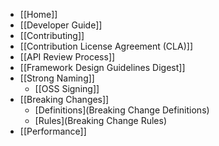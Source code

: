 * [[Home]]
* [[Developer Guide]]
 * [[Contributing]]
 * [[Contribution License Agreement (CLA)]]
 * [[API Review Process]]
 * [[Framework Design Guidelines Digest]]
 * [[Strong Naming]]
    * [[OSS Signing]]
 * [[Breaking Changes]]
    * [Definitions](Breaking Change Definitions)
    * [Rules](Breaking Change Rules)
 * [[Performance]]